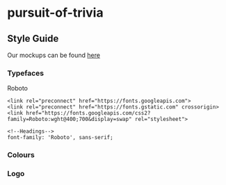 # pursuit-of-trivia

## Style Guide

Our mockups can be found [here](https://www.figma.com/file/8PKuQm1vBCgKUEzCsv24E3/Untitled?node-id=0%3A1)

### Typefaces

Roboto

```
<link rel="preconnect" href="https://fonts.googleapis.com">
<link rel="preconnect" href="https://fonts.gstatic.com" crossorigin>
<link href="https://fonts.googleapis.com/css2?family=Roboto:wght@400;700&display=swap" rel="stylesheet">
```
```
<!--Headings-->
font-family: 'Roboto', sans-serif;
```

### Colours

### Logo